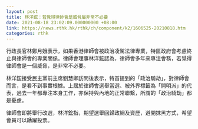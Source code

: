 ```yaml
---
layout: post
title: 林洋鋐：若覺得律師會是威脅屬非常不必要
date: 2021-08-18 23:02:09.000000000 +08:00
link: https://news.rthk.hk/rthk/ch/component/k2/1606525-20210818.htm
categories: rthk
---
```


行政長官林鄭月娥表示，如果香港律師會被政治凌駕法律專業，特區政府會考慮終止與律師會的專業關係。律師會理事林洋鋐認為，律師會多年來專注會務，若覺得律師會是一個威脅，是非常不必要。

林洋鋐接受民主黨前主席劉慧卿訪問後表示，特首提到的「政治騎劫」，對律師會而言，是看不到事實根據。上屆於律師會選舉當選、被外界標籤為「開明派」的代表，過去一年都專注本身工作，亦保持與內地的正常聯繫，所謂的「政治騎劫」都是憂慮。

律師會即將舉行改選，林洋鋐指，期望選舉回歸政綱及資歷，避開抹黑方式，希望會員可以踴躍投票。
